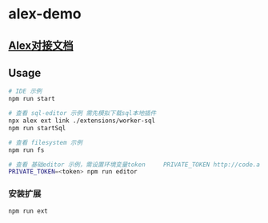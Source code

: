 # alex-demo

## [Alex对接文档](https://yuque.antfin.com/cloud-ide/alex/ad0sp7)

## Usage
```bash
# IDE 示例
npm run start

# 查看 sql-editor 示例 需先模拟下载sql本地插件
npx alex ext link ./extensions/worker-sql
npm run startSql

# 查看 filesystem 示例
npm run fs

# 查看 基础editor 示例，需设置环境变量token     PRIVATE_TOKEN http://code.alipay.com/profile/private_tokens
PRIVATE_TOKEN=<token> npm run editor
```

### 安装扩展
```bash
npm run ext
```